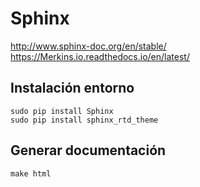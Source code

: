 # Sphinx

http://www.sphinx-doc.org/en/stable/
https://Merkins.io.readthedocs.io/en/latest/

## Instalación entorno

```
sudo pip install Sphinx
sudo pip install sphinx_rtd_theme
```

## Generar documentación

```
make html
```
